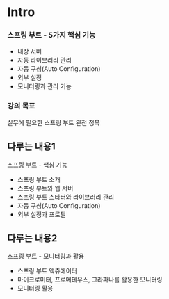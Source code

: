# Intro

### 스프링 부트 - 5가지 핵심 기능

- 내장 서버
- 자동 라이브러리 관리
- 자동 구성(Auto Configuration)
- 외부 설정
- 모니터링과 관리 기능

### 강의 목표

실무에 필요한 스프링 부트 완전 정복

## 다루는 내용1

스프링 부트 - 핵심 기능

- 스프링 부트 소개
- 스프링 부트와 웹 서버
- 스프링 부트 스타터와 라이브러리 관리
- 자동 구성(Auto Configuration)
- 외부 설정과 프로필

## 다루는 내용2

스프링 부트 - 모니터링과 활용

- 스프링 부트 액츄에이터
- 마이크로미터, 프로메테우스, 그라파나를 활용한 모니터링
- 모니터링 활용
